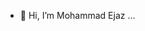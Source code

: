 - 👋 Hi, I’m Mohammad Ejaz
...

<!---
Ejaz7860/Ejaz7860 is a ✨ special ✨ repository because its `README.md` (this file) appears on your GitHub profile.
You can click the Preview link to take a look at your changes.
--->
